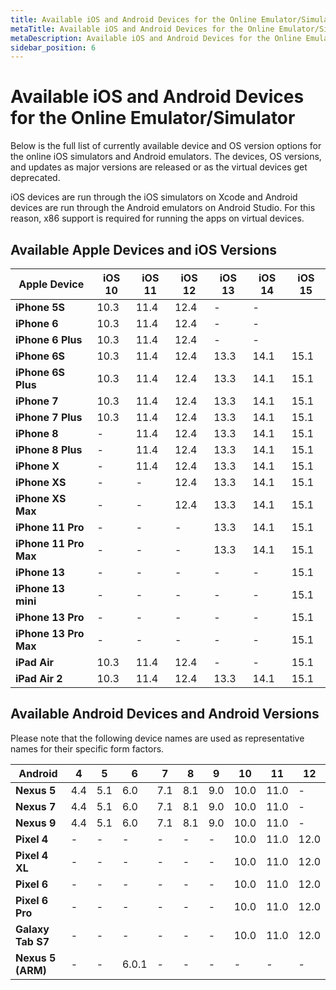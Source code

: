 ```yaml
---
title: Available iOS and Android Devices for the Online Emulator/Simulator
metaTitle: Available iOS and Android Devices for the Online Emulator/Simulator
metaDescription: Available iOS and Android Devices for the Online Emulator/Simulator
sidebar_position: 6
---
```

# Available iOS and Android Devices for the Online Emulator/Simulator

Below is the full list of currently available device and OS version options for the online iOS simulators and Android emulators. The devices, OS versions, and updates as major versions are released or as the virtual devices get deprecated.

iOS devices are run through the iOS simulators on Xcode and Android devices are run through the Android emulators on Android Studio. For this reason, x86 support is required for running the apps on virtual devices.

## Available Apple Devices and iOS Versions

| Apple Device          | iOS 10 | iOS 11 | iOS 12 | iOS 13 | iOS 14 | iOS 15 |
| --------------------- | ------ | ------ | ------ | ------ | ------ | ------ |
| **iPhone 5S**         | 10.3   | 11.4   | 12.4   | -      | -      |        |
| **iPhone 6**          | 10.3   | 11.4   | 12.4   | -      | -      |        |
| **iPhone 6 Plus**     | 10.3   | 11.4   | 12.4   | -      | -      |        |
| **iPhone 6S**         | 10.3   | 11.4   | 12.4   | 13.3   | 14.1   | 15.1   |
| **iPhone 6S Plus**    | 10.3   | 11.4   | 12.4   | 13.3   | 14.1   | 15.1   |
| **iPhone 7**          | 10.3   | 11.4   | 12.4   | 13.3   | 14.1   | 15.1   |
| **iPhone 7 Plus**     | 10.3   | 11.4   | 12.4   | 13.3   | 14.1   | 15.1   |
| **iPhone 8**          | -      | 11.4   | 12.4   | 13.3   | 14.1   | 15.1   |
| **iPhone 8 Plus**     | -      | 11.4   | 12.4   | 13.3   | 14.1   | 15.1   |
| **iPhone X**          | -      | 11.4   | 12.4   | 13.3   | 14.1   | 15.1   |
| **iPhone XS**         | -      | -      | 12.4   | 13.3   | 14.1   | 15.1   |
| **iPhone XS Max**     | -      | -      | 12.4   | 13.3   | 14.1   | 15.1   |
| **iPhone 11 Pro**     | -      | -      | -      | 13.3   | 14.1   | 15.1   |
| **iPhone 11 Pro Max** | -      | -      | -      | 13.3   | 14.1   | 15.1   |
| **iPhone 13**         | -      | -      | -      | -      | -      | 15.1   |
| **iPhone 13 mini**    | -      | -      | -      | -      | -      | 15.1   |
| **iPhone 13 Pro**     | -      | -      | -      | -      | -      | 15.1   |
| **iPhone 13 Pro Max** | -      | -      | -      | -      | -      | 15.1   |
| **iPad Air**          | 10.3   | 11.4   | 12.4   | -      | -      | 15.1   |
| **iPad Air 2**        | 10.3   | 11.4   | 12.4   | 13.3   | 14.1   | 15.1   |

## Available Android Devices and Android Versions

Please note that the following device names are used as representative names for their specific form factors.

| Android           | 4   | 5   | 6     | 7   | 8   | 9   | 10   | 11   | 12   |
| ----------------- | --- | --- | ----- | --- | --- | --- | ---- | ---- | ---- |
| **Nexus 5**       | 4.4 | 5.1 | 6.0   | 7.1 | 8.1 | 9.0 | 10.0 | 11.0 | -    |
| **Nexus 7**       | 4.4 | 5.1 | 6.0   | 7.1 | 8.1 | 9.0 | 10.0 | 11.0 | -    |
| **Nexus 9**       | 4.4 | 5.1 | 6.0   | 7.1 | 8.1 | 9.0 | 10.0 | 11.0 | -    |
| **Pixel 4**       | -   | -   | -     | -   | -   | -   | 10.0 | 11.0 | 12.0 |
| **Pixel 4 XL**    | -   | -   | -     | -   | -   | -   | 10.0 | 11.0 | 12.0 |
| **Pixel 6**       | -   | -   | -     | -   | -   | -   | 10.0 | 11.0 | 12.0 |
| **Pixel 6 Pro**   | -   | -   | -     | -   | -   | -   | 10.0 | 11.0 | 12.0 |
| **Galaxy Tab S7** | -   | -   | -     | -   | -   | -   | 10.0 | 11.0 | 12.0 |
| **Nexus 5 (ARM)** | -   | -   | 6.0.1 | -   | -   | -   | -    | -    | -    |

